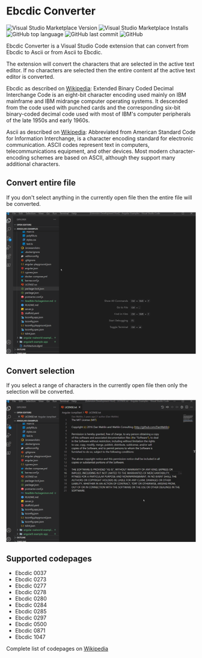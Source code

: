 # Ebcdic Converter

![Visual Studio Marketplace Version](https://img.shields.io/visual-studio-marketplace/v/coderAllan.vscode-ebcdicconverter) ![Visual Studio Marketplace Installs](https://img.shields.io/visual-studio-marketplace/i/coderAllan.vscode-ebcdicconverter) ![GitHub top language](https://img.shields.io/github/languages/top/CoderAllan/vscode-ebcdicconverter.svg) ![GitHub last commit](https://img.shields.io/github/last-commit/CoderAllan/vscode-ebcdicconverter.svg) ![GitHub](https://img.shields.io/github/license/CoderAllan/vscode-ebcdicconverter.svg)

Ebcdic Converter is a Visual Studio Code extension that can convert from Ebcdic to Ascii or from Ascii to Ebcdic.

The extension will convert the characters that are selected in the active text editor. If no characters are selected then the entire content af the active text editor is converted.

Ebcdic as described on [Wikipedia](https://en.wikipedia.org/wiki/EBCDIC): Extended Binary Coded Decimal Interchange Code is an eight-bit character encoding used mainly on IBM mainframe and IBM midrange computer operating systems. It descended from the code used with punched cards and the corresponding six-bit binary-coded decimal code used with most of IBM's computer peripherals of the late 1950s and early 1960s.

Ascii as described on [Wikipedia](https://en.wikipedia.org/wiki/ASCII): Abbreviated from American Standard Code for Information Interchange, is a character encoding standard for electronic communication. ASCII codes represent text in computers, telecommunications equipment, and other devices. Most modern character-encoding schemes are based on ASCII, although they support many additional characters.

## Convert entire file

If you don't select anything in the currently open file then the entire file will be converted.

![Convert entire file](https://github.com/CoderAllan/vscode-ebcdicconverter/raw/main/images/Convert.gif)

## Convert selection

If you select a range of characters in the currently open file then only the selection will be converted.

![Convert selection](https://github.com/CoderAllan/vscode-ebcdicconverter/raw/main/images/ConvertSelection.gif)

## Supported codepages

* Ebcdic 0037
* Ebcdic 0273
* Ebcdic 0277
* Ebcdic 0278
* Ebcdic 0280
* Ebcdic 0284
* Ebcdic 0285
* Ebcdic 0297
* Ebcdic 0500
* Ebcdic 0871
* Ebcdic 1047

Complete list of codepages on [Wikipedia](https://en.wikipedia.org/wiki/Code_page#EBCDIC-based_code_pages)

